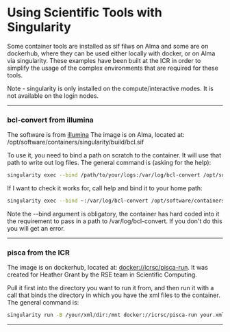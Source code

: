 # Using Scientific Tools with Singularity
[//]: <> (Rachel: there is a typo below, but not sure how to fix it?)
Some container tools are installed as sif filws on Alma and some are on dockerhub, where they can be used either locally with docker, or on Alma via singularity. These examples have been built at the ICR in order to simplify the usage of the complex environments that are required for these tools.

Note - singularity is only installed on the compute/interactive modes. It is not available on the login nodes.  

---  

### bcl-convert from illumina
The software is from [illumina](https://emea.support.illumina.com/sequencing/sequencing_software/bcl-convert.html)
The image is on Alma, located at: /opt/software/containers/singularity/build/bcl.sif  

To use it, you need to bind a path on scratch to the container. It will use that path to write out log files. The general command is (asking for the help):

```bash
singularity exec --bind /path/to/your/logs:/var/log/bcl-convert /opt/software/containers/singularity/build/bcl.sif bcl-convert --help
```

If I want to check it works for, call help and bind it to your home path:
```bash
singularity exec --bind ~:/var/log/bcl-convert /opt/software/containers/singularity/build/bcl.sif bcl-convert --help
```
Note the --bind argument is obligatory, the container has hard coded into it the requirement to pass in a path to /var/log/bcl-convert. If you don't do this you will get an error.

---  

### pisca from the ICR
The image is on dockerhub, located at: [docker://icrsc/pisca-run](https://hub.docker.com/repository/docker/icrsc/pisca-run/general).  It was created for Heather Grant by the RSE team in Scientific Computing.  

Pull it first into the directory you want to run it from, and then run it with a call that binds the directory in which you have the xml files to the container.  The general command is:
```bash
singularity run -B /your/xml/dir:/mnt docker://icrsc/pisca-run your.xml
```
---  

